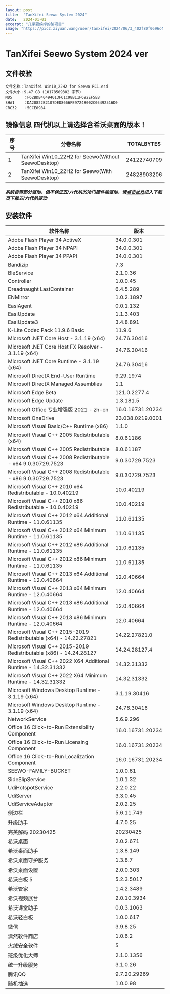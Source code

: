 ```yaml
---
layout: post
title:  "TanXifei Seewo System 2024"
date:   2024-01-01
excerpt: "几乎要鸽掉的破项目"
image: "https://pic2.ziyuan.wang/user/tanxifei/2024/06/3_402f80f0696c4.jpg"
---
```




# TanXifei Seewo System 2024 ver

## 文件校验

```
文件名称：TanXifei Win10_22H2 for Seewo RC1.esd
文件大小：9.47 GB (10178509302 字节)
MD5     ：F62BDB40494013F61C98B11F692EF5EB
SHA1    ：DA20822B2107DED8666FE97248002C05492516D0
CRC32   ：5CCE0984
```

## 镜像信息 四代机以上请选择含希沃桌面的版本！

| 序号 | 分卷名称                                             | TOTALBYTES  |
| ---- | ---------------------------------------------------- | ----------- |
| 1    | TanXifei Win10_22H2  for Seewo(Without SeewoDesktop) | 24122740709 |
| 2    | TanXifei Win10_22H2  for Seewo(With SeewoDesktop)    | 24828903206 |

##### 系统自带部分驱动，但不保证五/六代机的冷门硬件能驱动，请[点击此处](https://d.oxyxc.top/%E6%99%BA%E8%83%BD%E7%99%BD%E6%9D%BFPC%E6%A8%A1%E5%9D%97%E7%B3%BB%E7%BB%9F%E9%95%9C%E5%83%8F/seewo/!Files/5%E4%BB%A3%E3%80%816%E4%BB%A3%E6%9C%BA%E5%9E%8B%E9%A9%B1%E5%8A%A8%E7%BB%84%E4%BB%B6)进入下载页下载五/六代机驱动

## 安装软件

| 软件名称                                                     | 版本             |
| ------------------------------------------------------------ | ---------------- |
| Adobe Flash Player 34 ActiveX                                | 34.0.0.301       |
| Adobe Flash Player 34 NPAPI                                  | 34.0.0.301       |
| Adobe Flash Player 34 PPAPI                                  | 34.0.0.301       |
| Bandizip                                                     | 7.3              |
| BleService                                                   | 2.1.0.36         |
| Controller                                                   | 1.0.0.45         |
| Dreadnaught LastContainer                                    | 6.4.5.289        |
| ENMirror                                                     | 1.0.2.1897       |
| EasiAgent                                                    | 0.0.1.132        |
| EasiUpdate                                                   | 1.1.3.403        |
| EasiUpdate3                                                  | 3.4.8.891        |
| K-Lite Codec Pack 11.9.6 Basic                               | 11.9.6           |
| Microsoft .NET Core Host - 3.1.19  (x64)                     | 24.76.30416      |
| Microsoft .NET Core Host FX Resolver -  3.1.19 (x64)         | 24.76.30416      |
| Microsoft .NET Core Runtime - 3.1.19  (x64)                  | 24.76.30416      |
| Microsoft DirectX End-User Runtime                           | 9.29.1974        |
| Microsoft DirectX Managed Assemblies                         | 1.1              |
| Microsoft Edge Beta                                          | 121.0.2277.4     |
| Microsoft Edge Update                                        | 1.3.181.5        |
| Microsoft Office 专业增强版 2021 - zh-cn                     | 16.0.16731.20234 |
| Microsoft OneDrive                                           | 23.038.0219.0001 |
| Microsoft Visual Basic/C++ Runtime  (x86)                    | 1.1.0            |
| Microsoft Visual C++ 2005 Redistributable  (x64)             | 8.0.61186        |
| Microsoft Visual C++ 2005  Redistributable                   | 8.0.61187        |
| Microsoft Visual C++ 2008 Redistributable  - x64 9.0.30729.7523 | 9.0.30729.7523   |
| Microsoft Visual C++ 2008 Redistributable  - x86 9.0.30729.7523 | 9.0.30729.7523   |
| Microsoft Visual C++ 2010 x64 Redistributable - 10.0.40219   | 10.0.40219       |
| Microsoft Visual C++ 2010 x86 Redistributable - 10.0.40219   | 10.0.40219       |
| Microsoft Visual C++ 2012 x64 Additional  Runtime - 11.0.61135 | 11.0.61135       |
| Microsoft Visual C++ 2012 x64 Minimum  Runtime - 11.0.61135  | 11.0.61135       |
| Microsoft Visual C++ 2012 x86 Additional  Runtime - 11.0.61135 | 11.0.61135       |
| Microsoft Visual C++ 2012 x86 Minimum  Runtime - 11.0.61135  | 11.0.61135       |
| Microsoft Visual C++ 2013 x64 Additional  Runtime - 12.0.40664 | 12.0.40664       |
| Microsoft Visual C++ 2013 x64 Minimum  Runtime - 12.0.40664  | 12.0.40664       |
| Microsoft Visual C++ 2013 x86 Additional  Runtime - 12.0.40664 | 12.0.40664       |
| Microsoft Visual C++ 2013 x86 Minimum  Runtime - 12.0.40664  | 12.0.40664       |
| Microsoft Visual C++ 2015-2019  Redistributable (x64) - 14.22.27821 | 14.22.27821.0    |
| Microsoft Visual C++ 2015-2019  Redistributable (x86) - 14.24.28127 | 14.24.28127.4    |
| Microsoft Visual C++ 2022 X64 Additional  Runtime - 14.32.31332 | 14.32.31332      |
| Microsoft Visual C++ 2022 X64 Minimum  Runtime - 14.32.31332 | 14.32.31332      |
| Microsoft Windows Desktop Runtime -  3.1.19 (x64)            | 3.1.19.30416     |
| Microsoft Windows Desktop Runtime -  3.1.19 (x64)            | 24.76.30416      |
| NetworkService                                               | 5.6.9.296        |
| Office 16 Click-to-Run Extensibility  Component              | 16.0.16731.20234 |
| Office 16 Click-to-Run Licensing  Component                  | 16.0.16731.20234 |
| Office 16 Click-to-Run Localization  Component               | 16.0.16731.20234 |
| SEEWO-FAMILY-BUCKET                                          | 1.0.0.61         |
| SideSlipService                                              | 1.0.1.32         |
| UdiHotspotService                                            | 2.2.0.22         |
| UdiServer                                                    | 3.3.0.45         |
| UdiServiceAdaptor                                            | 2.0.2.25         |
| 侧边栏                                                       | 5.6.11.749       |
| 升级助手                                                     | 4.7.0.25         |
| 完美解码 20230425                                            | 20230425         |
| 希沃桌面                                                     | 2.0.2.671        |
| 希沃桌面助手                                                 | 1.3.8.149        |
| 希沃桌面守护服务                                             | 1.3.8.7          |
| 希沃桌面设置                                                 | 2.0.0.303        |
| 希沃白板 5                                                   | 5.2.3.5017       |
| 希沃管家                                                     | 1.4.2.3489       |
| 希沃视频展台                                                 | 2.0.10.3934      |
| 希沃课堂助手                                                 | 0.0.3.1063       |
| 希沃轻白板                                                   | 1.0.0.617        |
| 微信                                                         | 3.9.8.25         |
| 潇然软件商店                                                 | 1.0.6.2          |
| 火绒安全软件                                                 | 5                |
| 班级优化大师                                                 | 2.1.0.1356       |
| 统一升级服务                                                 | 3.1.0.26         |
| 腾讯QQ                                                       | 9.7.20.29269     |
| 随机抽选                                                     | 1.0.0.98         |
